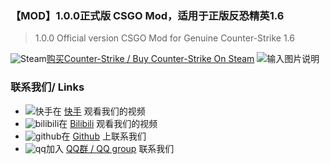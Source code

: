 ### 【MOD】1.0.0正式版 CSGO Mod，适用于正版反恐精英1.6
> 1.0.0 Official version CSGO Mod for Genuine Counter-Strike 1.6

![Steam](https://ts2.cn.mm.bing.net/th?id=ODLS.8b04067f-1ea4-4385-8b8c-f8f819a33595&w=32&h=32&qlt=90&pcl=fffffa&o=6&pid=1.2)[购买Counter-Strike / Buy Counter-Strike On Steam](https://store.steampowered.com/widget/10/)
![输入图片说明](https://foruda.gitee.com/images/1702054254991775770/ae8470cf_13359692.png "update-info.png")


### 联系我们/ Links
- ![快手](https://ts1.cn.mm.bing.net/th?id=ODLS.b6a1e5f0-4f6d-47e5-a048-003ff0211913&w=32&h=32&qlt=96&pcl=fffffa&o=6&pid=1.2)在 [快手](https://www.kuaishou.com/profile/3xhz6imp3u8us3i) 观看我们的视频
- ![bilibili](https://ts2.cn.mm.bing.net/th?id=ODLS.e42d2c4d-ad65-4c7a-b0fd-817a1c3bed01&w=32&h=32&qlt=90&pcl=fffffa&o=6&pid=1.2)在 [Bilibili](https://space.bilibili.com/2048173282) 观看我们的视频
- ![github](https://ts3.cn.mm.bing.net/th?id=ODLS.05409d17-5d83-4701-acc1-90430dd3b02c&w=32&h=32&qlt=90&pcl=fffffa&o=6&pid=1.2)在 [Github](https://github.com/Rainbow-SPY/Counter-Strike-steam-Fix) 上联系我们
- ![qq](https://ts1.cn.mm.bing.net/th?id=ODLS.394b5f18-5315-46a2-9941-3be519c1624a&w=32&h=32&qlt=92&pcl=fffffa&o=6&pid=1.2)加入 [QQ群 / QQ group](https://user.qzone.qq.com/2716842407) 联系我们

